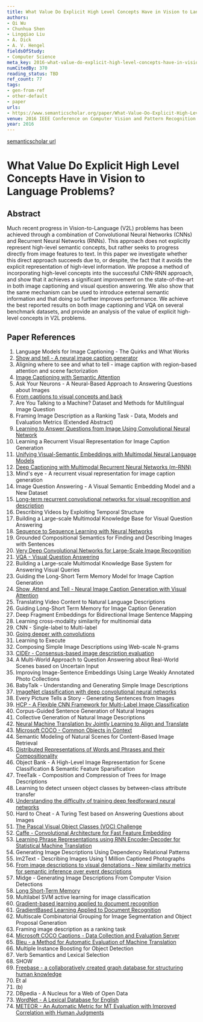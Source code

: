 ```yaml
---
title: What Value Do Explicit High Level Concepts Have in Vision to Language Problems?
authors:
- Qi Wu
- Chunhua Shen
- Lingqiao Liu
- A. Dick
- A. V. Hengel
fieldsOfStudy:
- Computer Science
meta_key: 2016-what-value-do-explicit-high-level-concepts-have-in-vision-to-language-problems
numCitedBy: 370
reading_status: TBD
ref_count: 77
tags:
- gen-from-ref
- other-default
- paper
urls:
- https://www.semanticscholar.org/paper/What-Value-Do-Explicit-High-Level-Concepts-Have-in-Wu-Shen/00fe3d95d0fd5f1433d81405bee772c4fe9af9c6?sort=total-citations
venue: 2016 IEEE Conference on Computer Vision and Pattern Recognition (CVPR)
year: 2016
---
```


[semanticscholar url](https://www.semanticscholar.org/paper/What-Value-Do-Explicit-High-Level-Concepts-Have-in-Wu-Shen/00fe3d95d0fd5f1433d81405bee772c4fe9af9c6?sort=total-citations)

# What Value Do Explicit High Level Concepts Have in Vision to Language Problems?

## Abstract

Much recent progress in Vision-to-Language (V2L) problems has been achieved through a combination of Convolutional Neural Networks (CNNs) and Recurrent Neural Networks (RNNs). This approach does not explicitly represent high-level semantic concepts, but rather seeks to progress directly from image features to text. In this paper we investigate whether this direct approach succeeds due to, or despite, the fact that it avoids the explicit representation of high-level information. We propose a method of incorporating high-level concepts into the successful CNN-RNN approach, and show that it achieves a significant improvement on the state-of-the-art in both image captioning and visual question answering. We also show that the same mechanism can be used to introduce external semantic information and that doing so further improves performance. We achieve the best reported results on both image captioning and VQA on several benchmark datasets, and provide an analysis of the value of explicit high-level concepts in V2L problems.

## Paper References

1. Language Models for Image Captioning - The Quirks and What Works
2. [Show and tell - A neural image caption generator](2015-show-and-tell-a-neural-image-caption-generator)
3. Aligning where to see and what to tell - image caption with region-based attention and scene factorization
4. [Image Captioning with Semantic Attention](2016-image-captioning-with-semantic-attention)
5. Ask Your Neurons - A Neural-Based Approach to Answering Questions about Images
6. [From captions to visual concepts and back](2015-from-captions-to-visual-concepts-and-back)
7. Are You Talking to a Machine? Dataset and Methods for Multilingual Image Question
8. Framing Image Description as a Ranking Task - Data, Models and Evaluation Metrics (Extended Abstract)
9. [Learning to Answer Questions from Image Using Convolutional Neural Network](2016-learning-to-answer-questions-from-image-using-convolutional-neural-network)
10. Learning a Recurrent Visual Representation for Image Caption Generation
11. [Unifying Visual-Semantic Embeddings with Multimodal Neural Language Models](2014-unifying-visual-semantic-embeddings-with-multimodal-neural-language-models)
12. [Deep Captioning with Multimodal Recurrent Neural Networks (m-RNN)](2015-deep-captioning-with-multimodal-recurrent-neural-networks-m-rnn)
13. Mind's eye - A recurrent visual representation for image caption generation
14. Image Question Answering - A Visual Semantic Embedding Model and a New Dataset
15. [Long-term recurrent convolutional networks for visual recognition and description](2015-long-term-recurrent-convolutional-networks-for-visual-recognition-and-description)
16. Describing Videos by Exploiting Temporal Structure
17. Building a Large-scale Multimodal Knowledge Base for Visual Question Answering
18. [Sequence to Sequence Learning with Neural Networks](2014-sequence-to-sequence-learning-with-neural-networks)
19. Grounded Compositional Semantics for Finding and Describing Images with Sentences
20. [Very Deep Convolutional Networks for Large-Scale Image Recognition](2014-vggnet.md)
21. [VQA - Visual Question Answering](2015-vqa-visual-question-answering)
22. Building a Large-scale Multimodal Knowledge Base System for Answering Visual Queries
23. Guiding the Long-Short Term Memory Model for Image Caption Generation
24. [Show, Attend and Tell - Neural Image Caption Generation with Visual Attention](2015-show-attend-and-tell-neural-image-caption-generation-with-visual-attention)
25. Translating Video Content to Natural Language Descriptions
26. Guiding Long-Short Term Memory for Image Caption Generation
27. Deep Fragment Embeddings for Bidirectional Image Sentence Mapping
28. Learning cross-modality similarity for multinomial data
29. CNN - Single-label to Multi-label
30. [Going deeper with convolutions](2015-going-deeper-with-convolutions)
31. Learning to Execute
32. Composing Simple Image Descriptions using Web-scale N-grams
33. [CIDEr - Consensus-based image description evaluation](2015-cider-consensus-based-image-description-evaluation)
34. A Multi-World Approach to Question Answering about Real-World Scenes based on Uncertain Input
35. Improving Image-Sentence Embeddings Using Large Weakly Annotated Photo Collections
36. BabyTalk - Understanding and Generating Simple Image Descriptions
37. [ImageNet classification with deep convolutional neural networks](2012-alexnet.md)
38. Every Picture Tells a Story - Generating Sentences from Images
39. [HCP - A Flexible CNN Framework for Multi-Label Image Classification](2016-hcp-a-flexible-cnn-framework-for-multi-label-image-classification)
40. Corpus-Guided Sentence Generation of Natural Images
41. Collective Generation of Natural Image Descriptions
42. [Neural Machine Translation by Jointly Learning to Align and Translate](2015-neural-machine-translation-by-jointly-learning-to-align-and-translate)
43. [Microsoft COCO - Common Objects in Context](2014-microsoft-coco-common-objects-in-context)
44. Semantic Modeling of Natural Scenes for Content-Based Image Retrieval
45. [Distributed Representations of Words and Phrases and their Compositionality](2013-distributed-representations-of-words-and-phrases-and-their-compositionality)
46. Object Bank - A High-Level Image Representation for Scene Classification & Semantic Feature Sparsification
47. TreeTalk - Composition and Compression of Trees for Image Descriptions
48. Learning to detect unseen object classes by between-class attribute transfer
49. [Understanding the difficulty of training deep feedforward neural networks](2010-understanding-the-difficulty-of-training-deep-feedforward-neural-networks)
50. Hard to Cheat - A Turing Test based on Answering Questions about Images
51. [The Pascal Visual Object Classes (VOC) Challenge](2009-the-pascal-visual-object-classes-voc-challenge)
52. [Caffe - Convolutional Architecture for Fast Feature Embedding](2014-caffe-convolutional-architecture-for-fast-feature-embedding)
53. [Learning Phrase Representations using RNN Encoder-Decoder for Statistical Machine Translation](2014-learning-phrase-representations-using-rnn-encoder-decoder-for-statistical-machine-translation)
54. Generating Image Descriptions Using Dependency Relational Patterns
55. Im2Text - Describing Images Using 1 Million Captioned Photographs
56. [From image descriptions to visual denotations - New similarity metrics for semantic inference over event descriptions](2014-from-image-descriptions-to-visual-denotations-new-similarity-metrics-for-semantic-inference-over-event-descriptions)
57. Midge - Generating Image Descriptions From Computer Vision Detections
58. [Long Short-Term Memory](1997-long-short-term-memory)
59. Multilabel SVM active learning for image classification
60. [Gradient-based learning applied to document recognition](1998-lenet5.md)
61. [GradientBased Learning Applied to Document Recognition](2001-gradientbased-learning-applied-to-document-recognition)
62. Multiscale Combinatorial Grouping for Image Segmentation and Object Proposal Generation
63. Framing image description as a ranking task
64. [Microsoft COCO Captions - Data Collection and Evaluation Server](2015-microsoft-coco-captions-data-collection-and-evaluation-server)
65. [Bleu - a Method for Automatic Evaluation of Machine Translation](2002-bleu-a-method-for-automatic-evaluation-of-machine-translation)
66. Multiple Instance Boosting for Object Detection
67. Verb Semantics and Lexical Selection
68. SHOW
69. [Freebase - a collaboratively created graph database for structuring human knowledge](2008-freebase-a-collaboratively-created-graph-database-for-structuring-human-knowledge)
70. Et al
71. (b)
72. DBpedia - A Nucleus for a Web of Open Data
73. [WordNet - A Lexical Database for English](1992-wordnet-a-lexical-database-for-english)
74. [METEOR - An Automatic Metric for MT Evaluation with Improved Correlation with Human Judgments](2005-meteor-an-automatic-metric-for-mt-evaluation-with-improved-correlation-with-human-judgments)
